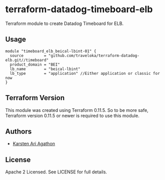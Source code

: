 terraform-datadog-timeboard-elb
=================

Terraform module to create Datadog Timeboard for ELB.



Usage
-----

```hcl
module "timeboard_elb_beical-lbint-01" {
  source         = "github.com/traveloka/terraform-datadog-elb.git//timeboard"
  product_domain = "BEI"
  lb_name        = "beical-lbint"
  lb_type        = "application" //Either application or classic for now
}
```

Terraform Version
-----------------

This module was created using Terraform 0.11.5. 
So to be more safe, Terraform version 0.11.5 or newer is required to use this module.

Authors
-------

* [Karsten Ari Agathon](https://github.com/karstenaa)

License
-------

Apache 2 Licensed. See LICENSE for full details.
